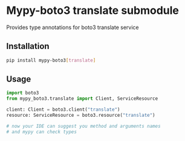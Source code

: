 # Mypy-boto3 translate submodule

Provides type annotations for boto3 translate service

## Installation

```bash
pip install mypy-boto3[translate]
```

## Usage

```python
import boto3
from mypy_boto3.translate import Client, ServiceResource

client: Client = boto3.client("translate")
resource: ServiceResource = boto3.resource("translate")

# now your IDE can suggest you method and arguments names
# and mypy can check types
```

